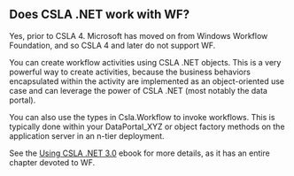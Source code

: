 ## Does CSLA .NET work with WF?

Yes, prior to CSLA 4. Microsoft has moved on from Windows Workflow Foundation, and so CSLA 4 and later do not support WF.

You can create workflow activities using CSLA .NET objects. This is a very powerful way to create activities, because the business behaviors encapsulated within the activity are implemented as an object-oriented use case and can leverage the power of CSLA .NET (most notably the data portal).

You can also use the types in Csla.Workflow to invoke workflows. This is typically done within your DataPortal_XYZ or object factory methods on the application server in an n-tier deployment.

See the [Using CSLA .NET 3.0](http://store.lhotka.net) ebook for more details, as it has an entire chapter devoted to WF.
